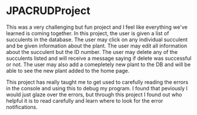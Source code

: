 # JPACRUDProject

This was a very challenging but fun project and I feel like everything we've learned is coming together. 
In this project, the user is given a list of succulents in the database. The user may click on any individual succulent and be given information about the plant. The user may edit all information about the succulent but the ID number. 
The user may delete any of the succulents listed and will receive a message saying if delete was successful or not. 
The user may also add a comepletely new plant to the DB and will be able to see the new plant added to the home page. 

This project has really taught me to get used to carefully reading the errors in the console and using this to debug my program. I found that peviously I would just glaze over the errors, but through this project I found out who helpful it is to read carefully and learn where to look for the error notifications. 
